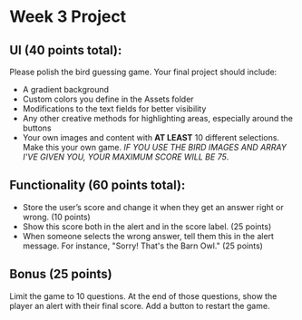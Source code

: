 # Week 3 Project
## UI (40 points total):
Please polish the bird guessing game. Your final project should include:
- A gradient background
- Custom colors you define in the Assets folder
- Modifications to the text fields for better visibility
- Any other creative methods for highlighting areas, especially around the buttons
- Your own images and content with **AT LEAST** 10 different selections. Make this your own game. *IF YOU USE THE BIRD IMAGES AND ARRAY I'VE GIVEN YOU, YOUR MAXIMUM SCORE WILL BE 75*.

## Functionality (60 points total):
- Store the user’s score and change it when they get an answer right or wrong. (10 points)
- Show this score both in the alert and in the score label. (25 points)
- When someone selects the wrong answer, tell them this in the alert message. For instance, "Sorry! That's the Barn Owl." (25 points)

## Bonus (25 points)
Limit the game to 10 questions. At the end of those questions, show the player an alert with their final score. Add a button to restart the game.
